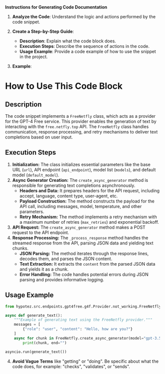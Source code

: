 **Instructions for Generating Code Documentation**

1. **Analyze the Code**: Understand the logic and actions performed by the code snippet.

2. **Create a Step-by-Step Guide**:
    - **Description**: Explain what the code block does.
    - **Execution Steps**: Describe the sequence of actions in the code.
    - **Usage Example**: Provide a code example of how to use the snippet in the project.

3. **Example**:

How to Use This Code Block
=========================================================================================

Description
-------------------------
The code snippet implements a `FreeNetfly` class, which acts as a provider for the GPT-4 Free service. This provider enables the generation of text by interacting with the `free.netfly.top` API. The `FreeNetfly` class handles communication, response processing, and retry mechanisms to deliver text completions based on user input. 

Execution Steps
-------------------------
1. **Initialization:** The class initializes essential parameters like the base URL (`url`), API endpoint (`api_endpoint`), model list (`models`), and default model (`default_model`).
2. **Async Generator Creation:** The `create_async_generator` method is responsible for generating text completions asynchronously.
    -  **Headers and Data:** It prepares headers for the API request, including accept, language, content type, user-agent, etc. 
    -  **Payload Construction:** The method constructs the payload for the API call, including messages, model, temperature, and other parameters.
    -  **Retry Mechanism:** The method implements a retry mechanism with a maximum number of retries (`max_retries`) and exponential backoff.
3. **API Request:**  The `create_async_generator` method makes a POST request to the API endpoint.
4. **Response Processing:** The `_process_response` method handles the streamed response from the API, parsing JSON data and yielding text chunks.
    -  **JSON Parsing:** The method iterates through the response lines, decodes them, and parses the JSON content.
    -  **Text Extraction:** It extracts the `content` from the parsed JSON data and yields it as a chunk.
    -  **Error Handling:**  The code handles potential errors during JSON parsing and provides informative logging. 

Usage Example
-------------------------

```python
from hypotez.src.endpoints.gpt4free.g4f.Provider.not_working.FreeNetfly import FreeNetfly

async def generate_text():
    """Example of generating text using the FreeNetfly provider."""
    messages = [
        {"role": "user", "content": "Hello, how are you?"}
    ]
    async for chunk in FreeNetfly.create_async_generator(model="gpt-3.5-turbo", messages=messages):
        print(chunk, end="")

asyncio.run(generate_text())
```

4. **Avoid Vague Terms** like "getting" or "doing". Be specific about what the code does, for example: "checks", "validates", or "sends".